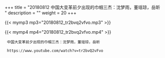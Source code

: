 +++
title = "20180812  中国大变革前夕出现的巾帼三杰：沈梦雨，董瑶琼，岳昕 "
description = ""
weight = 20
+++

{{< mymp3 mp3="20180812_tr2bvq2vfvo.mp3" >}}

{{< mymp4 mp4="20180812_tr2bvq2vfvo.mp4" >}}

     中国大变革前夕出现的巾帼三杰：沈梦雨，董瑶琼，岳昕 
     
     https://www.youtube.com/watch?v=tr2bvQ2vFvo 
